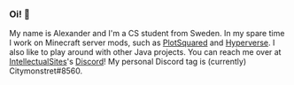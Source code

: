 ### Oi! :wave:

My name is Alexander and I'm a CS student from Sweden. In my spare time I work on Minecraft server mods, such as [PlotSquared](https://github.com/IntellectualSites/PlotSquared) and [Hyperverse](https://hyperver.se). I also like to play around with other Java projects.
You can reach me over at [IntellectualSites](https://intellectualsites.com)'s [Discord](https://discord.gg/KxkjDVg)! My personal Discord tag is (currently) Citymonstret#8560.
